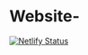 # Website-

[![Netlify Status](https://api.netlify.com/api/v1/badges/a7bc9dd3-97b7-445e-a968-04cbe1e5148b/deploy-status)](https://app.netlify.com/sites/websitesimpledimzx/deploys)
